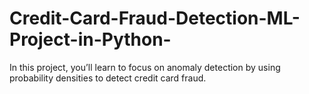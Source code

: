 # Credit-Card-Fraud-Detection-ML-Project-in-Python-

In this project, you’ll learn to focus on anomaly detection by using probability densities to detect credit card fraud.
